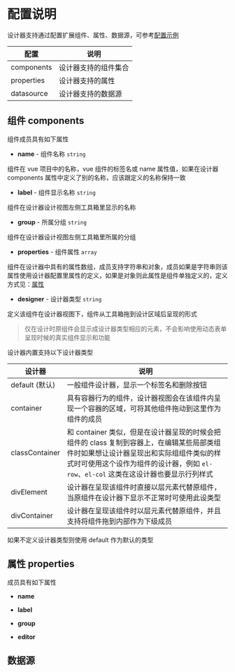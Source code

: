 # 配置说明

设计器支持通过配置扩展组件、属性、数据源，可参考[配置示例](https://fyl080801.gitee.io/vjdesign/data/demo.json)

| 配置       | 说明                 |
| ---------- | -------------------- |
| components | 设计器支持的组件集合 |
| properties | 设计器支持的属性     |
| datasource | 设计器支持的数据源   |

## 组件 components

组件成员具有如下属性

- **name** - 组件名称 `string`

组件在 vue 项目中的名称，vue 组件的标签名或 name 属性值，如果在设计器 components 属性中定义了别的名称，应该跟定义的名称保持一致

- **label** - 组件显示名称 `string`

组件在设计器设计视图左侧工具箱里显示的名称

- **group** - 所属分组 `string`

组件在设计器设计视图左侧工具箱里所属的分组

- **properties** - 组件属性 `array`

组件在设计器中具有的属性数组，成员支持字符串和对象，成员如果是字符串则该属性使用设计器配置里属性的定义，如果是对象则此属性是组件单独定义的，定义方式见：[属性](#属性)

- **designer** - 设计器类型 `string`

定义该组件在设计器视图下，组件从工具箱拖到设计区域后呈现的形式

> 仅在设计时原组件会显示成设计器类型相应的元素，不会影响使用动态表单呈现时候的真实组件显示和功能

设计器内置支持以下设计器类型

| 设计器         | 说明                                                                                                                                                                                                                           |
| -------------- | ------------------------------------------------------------------------------------------------------------------------------------------------------------------------------------------------------------------------------ |
| default (默认) | 一般组件设计器，显示一个标签名和删除按钮                                                                                                                                                                                       |
| container      | 具有容器行为的组件，设计器视图会在该组件内呈现一个容器的区域，可将其他组件拖动到这里作为组件的成员                                                                                                                             |
| classContainer | 和 container 类似，但是在设计器呈现的时候会把组件的 class 复制到容器上，在编辑某些局部类组件时如果想让设计器呈现出和实际组组件类似的样式时可使用这个设作为组件的设计器，例如 `el-row`、`el-col` 这类在这设计器也要显示行列样式 |
| divElement     | 设计器在呈现该组件时直接以层元素代替原组件，当原组件在设计器下显示不正常时可使用此设类型                                                                                                                                       |
| divContainer   | 设计器在呈现该组件时以层元素代替原组件，并且支持将组件拖到内部作为下级成员                                                                                                                                                     |

如果不定义设计器类型则使用 default 作为默认的类型

## 属性 properties

成员具有如下属性

- **name**

- **label**

- **group**

- **editor**

## 数据源
